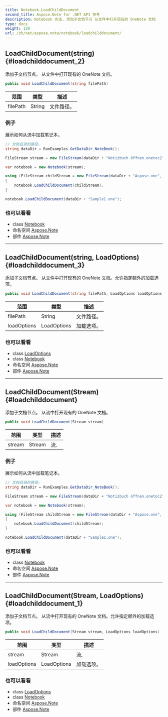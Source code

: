 ```yaml
---
title: Notebook.LoadChildDocument
second_title: Aspose.Note for .NET API 参考
description: Notebook 方法. 添加子文档节点 从文件中打开现有的 OneNote 文档
type: docs
weight: 120
url: /zh/net/aspose.note/notebook/loadchilddocument/
---
```

## LoadChildDocument(string) {#loadchilddocument_2}

添加子文档节点。 从文件中打开现有的 OneNote 文档。

```csharp
public void LoadChildDocument(string filePath)
```

| 范围 | 类型 | 描述 |
| --- | --- | --- |
| filePath | String | 文件路径。 |

### 例子

展示如何从流中加载笔记本。

```csharp
// 文档目录的路径。
string dataDir = RunExamples.GetDataDir_NoteBook();

FileStream stream = new FileStream(dataDir + "Notizbuch öffnen.onetoc2", FileMode.Open);

var notebook = new Notebook(stream);

using (FileStream childStream = new FileStream(dataDir + "Aspose.one", FileMode.Open))
{
    notebook.LoadChildDocument(childStream);
}

notebook.LoadChildDocument(dataDir + "Sample1.one");
```

### 也可以看看

* class [Notebook](../)
* 命名空间 [Aspose.Note](../../notebook/)
* 部件 [Aspose.Note](../../../)

---

## LoadChildDocument(string, LoadOptions) {#loadchilddocument_3}

添加子文档节点。 从文件中打开现有的 OneNote 文档。允许指定额外的加载选项。

```csharp
public void LoadChildDocument(string filePath, LoadOptions loadOptions)
```

| 范围 | 类型 | 描述 |
| --- | --- | --- |
| filePath | String | 文件路径。 |
| loadOptions | LoadOptions | 加载选项。 |

### 也可以看看

* class [LoadOptions](../../loadoptions/)
* class [Notebook](../)
* 命名空间 [Aspose.Note](../../notebook/)
* 部件 [Aspose.Note](../../../)

---

## LoadChildDocument(Stream) {#loadchilddocument}

添加子文档节点。 从流中打开现有的 OneNote 文档。

```csharp
public void LoadChildDocument(Stream stream)
```

| 范围 | 类型 | 描述 |
| --- | --- | --- |
| stream | Stream | 流. |

### 例子

展示如何从流中加载笔记本。

```csharp
// 文档目录的路径。
string dataDir = RunExamples.GetDataDir_NoteBook();

FileStream stream = new FileStream(dataDir + "Notizbuch öffnen.onetoc2", FileMode.Open);

var notebook = new Notebook(stream);

using (FileStream childStream = new FileStream(dataDir + "Aspose.one", FileMode.Open))
{
    notebook.LoadChildDocument(childStream);
}

notebook.LoadChildDocument(dataDir + "Sample1.one");
```

### 也可以看看

* class [Notebook](../)
* 命名空间 [Aspose.Note](../../notebook/)
* 部件 [Aspose.Note](../../../)

---

## LoadChildDocument(Stream, LoadOptions) {#loadchilddocument_1}

添加子文档节点。 从流中打开现有的 OneNote 文档。允许指定额外的加载选项。

```csharp
public void LoadChildDocument(Stream stream, LoadOptions loadOptions)
```

| 范围 | 类型 | 描述 |
| --- | --- | --- |
| stream | Stream | 流. |
| loadOptions | LoadOptions | 加载选项。 |

### 也可以看看

* class [LoadOptions](../../loadoptions/)
* class [Notebook](../)
* 命名空间 [Aspose.Note](../../notebook/)
* 部件 [Aspose.Note](../../../)


